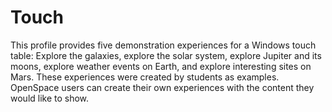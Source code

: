 # Touch
This profile provides five demonstration experiences for a Windows touch table: Explore the galaxies, explore the solar system, explore Jupiter and its moons, explore weather events on Earth, and explore interesting sites on Mars. These experiences were created by students as examples. OpenSpace users can create their own experiences with the content they would like to show.
